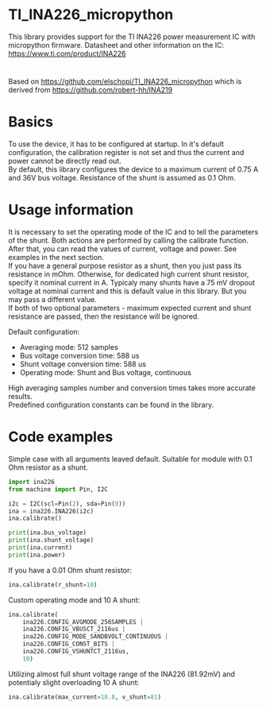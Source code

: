 # TI_INA226_micropython

This library provides support for the TI INA226 power measurement IC with micropython firmware.
Datasheet and other information on the IC: https://www.ti.com/product/INA226
#  
Based on https://github.com/elschopi/TI_INA226_micropython which is derived from https://github.com/robert-hh/INA219


# Basics

To use the device, it has to be configured at startup. In it's default configuration, the calibration register is not set and 
thus the current and power cannot be directly read out.</br>
By default, this library configures the device to a maximum current of 0.75 A and 36V bus voltage. Resistance of the shunt is assumed as 0.1 Ohm.


# Usage information

It is necessary to set the operating mode of the IC and to tell the parameters of the shunt. Both actions are performed by calling the calibrate function. After that, you can read the values ​​of current, voltage and power. See examples in the next section.  
If you have a general purpose resistor as a shunt, then you just pass its resistance in mOhm. Otherwise, for dedicated high current shunt resistor, specify it nominal current in A. Typicaly many shunts have a 75 mV dropout voltage at nominal current and this is default value in this library. But you may pass a different value.  
If both of two optional parameters - maximum expected current and shunt resistance are passed, then the resistance will be ignored.

Default configuration:
- Averaging mode: 512 samples
- Bus voltage conversion time: 588 us
- Shunt voltage conversion time: 588 us
- Operating mode: Shunt and Bus voltage, continuous

High averaging samples number and conversion times takes more accurate results.  
Predefined configuration constants can be found in the library.


# Code examples
Simple case with all arguments leaved default. Suitable for module with 0.1 Ohm resistor as a shunt.

```python
import ina226
from machine import Pin, I2C

i2c = I2C(scl=Pin(2), sda=Pin(0))
ina = ina226.INA226(i2c)
ina.calibrate()

print(ina.bus_voltage)
print(ina.shunt_voltage)
print(ina.current)
print(ina.power)
```

If you have a 0.01 Ohm shunt resistor:

```python
ina.calibrate(r_shunt=10)
```

Custom operating mode and 10 A shunt:

```python
ina.calibrate(
	ina226.CONFIG_AVGMODE_256SAMPLES |
	ina226.CONFIG_VBUSCT_2116us |
	ina226.CONFIG_MODE_SANDBVOLT_CONTINUOUS |
	ina226.CONFIG_CONST_BITS |
	ina226.CONFIG_VSHUNTCT_2116us,
	10)
```

Utilizing almost full shunt voltage range of the INA226 (81.92mV) and potentialy slight overloading 10 A shunt:

```python
ina.calibrate(max_current=10.8, v_shunt=81)
```

